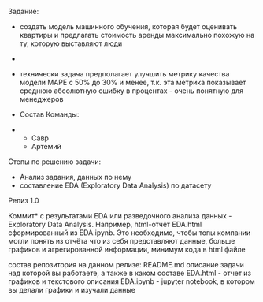 Задание:

* создать модель машинного обучения, которая будет оценивать квартиры и предлагать стоимость аренды максимально похожую на ту, которую выставляют люди
* 
* технически задача предполагает улучшить метрику качества модели MAPE с 50% до 30% и менее, т.к. эта метрика показывает среднюю абсолютную ошибку в процентах - очень понятную для менеджеров

* Состав Команды:
* - Савр
  - Артемий
 
Степы по решению задачи:

- Анализ задания, данных по нему
- составление EDA (Exploratory Data Analysis) по датасету


Релиз 1.0

Коммит* с результатами EDA или разведочного анализа данных - Exploratory Data Analysis. Например, html-отчёт EDA.html сформированный из EDA.ipynb. Это необходимо, чтобы топы компании могли понять из отчёта что из себя представляют данные, больше графиков и агрегированной информации, минимум кода в html файле

состав репозитория на данном релизе:
README.md описание задачи над которой вы работаете, а также в каком составе
EDA.html - отчет из графиков и текстового описания
EDA.ipynb - jupyter notebook, в котором вы делали графики и изучали данные
